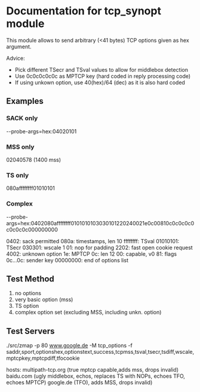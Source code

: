 # Documentation for tcp_synopt module 

This module allows to send arbitrary (<41 bytes) TCP options given as hex argument.

Advice: 
- Pick different TSecr and TSval values to allow for middlebox detection
- Use 0c0c0c0c0c as MPTCP key (hard coded in reply processing code)
- If using unkown option, use 40(hex)/64 (dec) as it is also hard coded

## Examples

### SACK only 

--probe-args=hex:04020101

### MSS only

02040578 (1400 mss)

### TS only 

080affffffff01010101

### Complex

--probe-args=hex:0402080affffffff0101010103030101220240021e0c00810c0c0c0c0c0c0c0c000000000

0402: sack permitted
080a: timestamps, len 10
	ffffffff: TSval
	01010101: TSecr
030301: wscale 1
01: nop for padding
2202: fast open cookie request
4002: unknown option
1e: MPTCP
	0c: len 12
	00: capable, v0
	81: flags
	0c...0c: sender key
00000000: end of options list

## Test Method

1. no options
2. very basic option (mss)
3. TS option
4. complex option set (excluding MSS, including unkn. option)


## Test Servers

./src/zmap -p 80 www.google.de  -M tcp_options -f saddr,sport,optionshex,optionstext,success,tcpmss,tsval,tsecr,tsdiff,wscale,mptcpkey,mptcpdiff,tfocookie

hosts:
multipath-tcp.org (true mptcp capable,adds mss, drops invalid)
baidu.com (ugly middlebox, echos, replaces TS with NOPs, echoes TFO, echoes MPTCP)
google.de (TFO), adds MSS, drops invalid)


